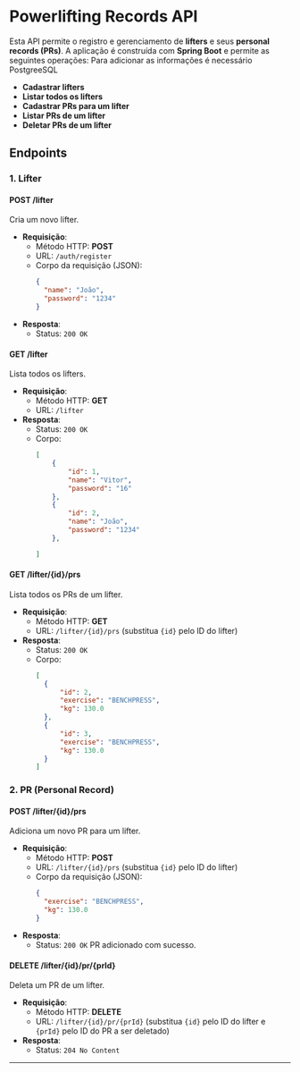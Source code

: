 # Powerlifting Records API

Esta API permite o registro e gerenciamento de **lifters** e seus **personal records (PRs)**. A aplicação é construída com **Spring Boot** e permite as seguintes operações:
Para adicionar as informações é necessário PostgreeSQL

- **Cadastrar lifters**
- **Listar todos os lifters**
- **Cadastrar PRs para um lifter**
- **Listar PRs de um lifter**
- **Deletar PRs de um lifter**

## Endpoints

### 1. Lifter

#### **POST** /lifter
Cria um novo lifter.

- **Requisição**:
  - Método HTTP: **POST**
  - URL: `/auth/register`
  - Corpo da requisição (JSON):
    ```json
    {
      "name": "João",
      "password": "1234"
    }
    ```
- **Resposta**:
  - Status: `200 OK`


#### **GET** /lifter
Lista todos os lifters.

- **Requisição**:
  - Método HTTP: **GET**
  - URL: `/lifter`
- **Resposta**:
  - Status: `200 OK`
  - Corpo:
    ```json
    [
        {
            "id": 1,
            "name": "Vitor",
            "password": "16"
        },
        {
            "id": 2,
            "name": "João",
            "password": "1234"
        },
    
    ]
    ```

#### **GET** /lifter/{id}/prs
Lista todos os PRs de um lifter.

- **Requisição**:
  - Método HTTP: **GET**
  - URL: `/lifter/{id}/prs` (substitua `{id}` pelo ID do lifter)
- **Resposta**:
  - Status: `200 OK`
  - Corpo:
    ```json
    [
      {
          "id": 2,
          "exercise": "BENCHPRESS",
          "kg": 130.0
      },
      {
          "id": 3,
          "exercise": "BENCHPRESS",
          "kg": 130.0
      }
    ]
    ```

### 2. PR (Personal Record)

#### **POST** /lifter/{id}/prs
Adiciona um novo PR para um lifter.

- **Requisição**:
  - Método HTTP: **POST**
  - URL: `/lifter/{id}/prs` (substitua `{id}` pelo ID do lifter)
  - Corpo da requisição (JSON):
    ```json
    {
      "exercise": "BENCHPRESS",
      "kg": 130.0
    }
    ```
- **Resposta**:
  - Status: `200 OK`
  PR adicionado com sucesso.

#### **DELETE** /lifter/{id}/pr/{prId}
Deleta um PR de um lifter.

- **Requisição**:
  - Método HTTP: **DELETE**
  - URL: `/lifter/{id}/pr/{prId}` (substitua `{id}` pelo ID do lifter e `{prId}` pelo ID do PR a ser deletado)
- **Resposta**:
  - Status: `204 No Content`

---
